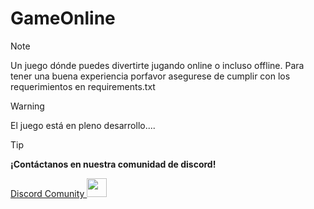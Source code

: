 # GameOnline

>[!NOTE]
> Un juego dónde puedes divertirte jugando online o incluso offline.
> Para tener una buena experiencia porfavor asegurese de cumplir con los requerimientos en requirements.txt

>[!WARNING]
> El juego está en pleno desarrollo....

>[!TIP]
> **¡Contáctanos en nuestra comunidad de discord!**

<div style="display: flex;">
  <a href="https://discord.gg/tvN6Aggx">Discord Comunity
<img src="https://encrypted-tbn0.gstatic.com/images?q=tbn:ANd9GcQD7eDGpqpZI9Vnk9Z0e2sAodI5U4KiKDJwsOJVh3H51ZT8E26OHn_SYDI&amp;s" width="32" height="30"></a>
</div>
